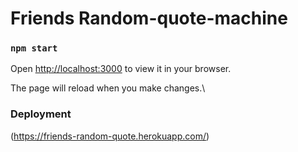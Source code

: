# Friends Random-quote-machine


### `npm start`


Open [http://localhost:3000](http://localhost:3000) to view it in your browser.

The page will reload when you make changes.\


### Deployment

(https://friends-random-quote.herokuapp.com/)
